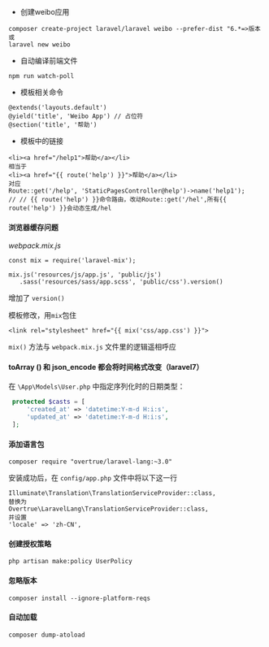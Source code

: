 - 创建weibo应用

```
composer create-project laravel/laravel weibo --prefer-dist "6.*=>版本
或
laravel new weibo
```

- 自动编译前端文件

```
npm run watch-poll
```

- 模板相关命令

```
@extends('layouts.default')
@yield('title', 'Weibo App') // 占位符
@section('title', '帮助')

```

- 模板中的链接

```
<li><a href="/help1">帮助</a></li>
相当于
<li><a href="{{ route('help') }}">帮助</a></li>
对应
Route::get('/help', 'StaticPagesController@help')->name('help1');
// // {{ route('help') }}命令路由，改动Route::get('/hel',所有{{ route('help') }}会动态生成/hel
```





#### 浏览器缓存问题

*webpack.mix.js*

```
const mix = require('laravel-mix');

mix.js('resources/js/app.js', 'public/js')
   .sass('resources/sass/app.scss', 'public/css').version()
```

增加了 `version()`

模板修改，用`mix`包住

```
<link rel="stylesheet" href="{{ mix('css/app.css') }}">
```

`mix()` 方法与 `webpack.mix.js` 文件里的逻辑遥相呼应

####  toArray () 和 json_encode 都会将时间格式改变（laravel7）

在 `\App\Models\User.php` 中指定序列化时的日期类型：

```php
 protected $casts = [
     'created_at' => 'datetime:Y-m-d H:i:s',
     'updated_at' => 'datetime:Y-m-d H:i:s',
 ];
```



#### 添加语言包

```
composer require "overtrue/laravel-lang:~3.0"
```

安装成功后，在 `config/app.php` 文件中将以下这一行

```
Illuminate\Translation\TranslationServiceProvider::class,
替换为
Overtrue\LaravelLang\TranslationServiceProvider::class,
并设置
'locale' => 'zh-CN',
```



#### 创建授权策略

```
php artisan make:policy UserPolicy
```



#### 忽略版本

```
composer install --ignore-platform-reqs
```



#### 自动加载

```
composer dump-atoload
```

